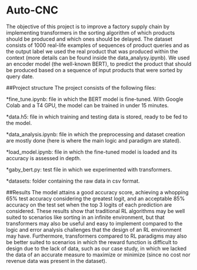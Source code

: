 # Auto-CNC
The objective of this project is to improve a factory supply chain by implementing transformers in the sorting algorithm of which products should be produced and which ones should be delayed. The dataset consists of 1000 real-life examples of sequences of product queries and as the output label we used the real product that was produced within the context (more details can be found inside the data_analysy.ipynb). We used an encoder model (the well-known BERT), to predict the product that should be produced based on a sequence of input products that were sorted by query date.


##Project structure
The project consists of the following files:

*fine_tune.ipynb: file in which the BERT model is fine-tuned. With Google Colab and a T4 GPU, the model can be trained in under 15 minutes.

*data.h5: file in which training and testing data is stored, ready to be fed to the model.

*data_analysis.ipynb: file in which the preprocessing and dataset creation are mostly done (here is where the main logic and paradigm are stated).

*load_model.ipynb: file in which the fine-tuned model is loaded and its accuracy is assessed in depth.

*gaby_bert.py: test file in which we experimented with transformers.

*datasets: folder containing the raw data in csv format.


##Results
The model attains a good accuracy score, achieving a whopping 65% test accuracy considering the greatest logit, and an acceptable 85% accuracy on the test set when the top 3 logits of each prediction are considered. These results show that traditional RL algorithms may be well suited to scenarios like sorting in an infinite environment, but that transformers may also be useful and easy to implement compared to the logic and error analysis challenges that the design of an RL environment may have. Furthermore, transformers compared to RL paradigms may also be better suited to scenarios in which the reward function is difficult to design due to the lack of data, such as our case study, in which we lacked the data of an accurate measure to maximize or minimize (since no cost nor revenue data was present in the dataset).
